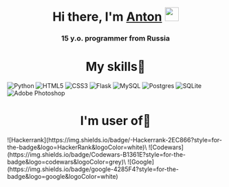 <h1 align="center">Hi there, I'm <a href="https://github.com/net-trap" target="_blank">Anton</a> 
<img src="https://github.com/blackcater/blackcater/raw/main/images/Hi.gif" height="32"/></h1>
<h3 align="center">15 y.o. programmer from Russia</h3>


<h1 align="center">My skills👻</h1>

![Python](https://img.shields.io/badge/python-3670A0?style=for-the-badge&logo=python&logoColor=ffdd54)
![HTML5](https://img.shields.io/badge/html5-%23E34F26.svg?style=for-the-badge&logo=html5&logoColor=white)
![CSS3](https://img.shields.io/badge/css3-%231572B6.svg?style=for-the-badge&logo=css3&logoColor=white)
![Flask](https://img.shields.io/badge/flask-%23000.svg?style=for-the-badge&logo=flask&logoColor=white)
![MySQL](https://img.shields.io/badge/mysql-%2300f.svg?style=for-the-badge&logo=mysql&logoColor=white)
![Postgres](https://img.shields.io/badge/postgres-%23316192.svg?style=for-the-badge&logo=postgresql&logoColor=white)
![SQLite](https://img.shields.io/badge/sqlite-%2307405e.svg?style=for-the-badge&logo=sqlite&logoColor=white)
![Adobe Photoshop](https://img.shields.io/badge/adobe%20photoshop-%2331A8FF.svg?style=for-the-badge&logo=adobe%20photoshop&logoColor=white)

<h1 align="center">I'm user of👀</h1>
![Hackerrank](https://img.shields.io/badge/-Hackerrank-2EC866?style=for-the-badge&logo=HackerRank&logoColor=white)\
![Codewars](https://img.shields.io/badge/Codewars-B1361E?style=for-the-badge&logo=codewars&logoColor=grey)\
![Google](https://img.shields.io/badge/google-4285F4?style=for-the-badge&logo=google&logoColor=white)
